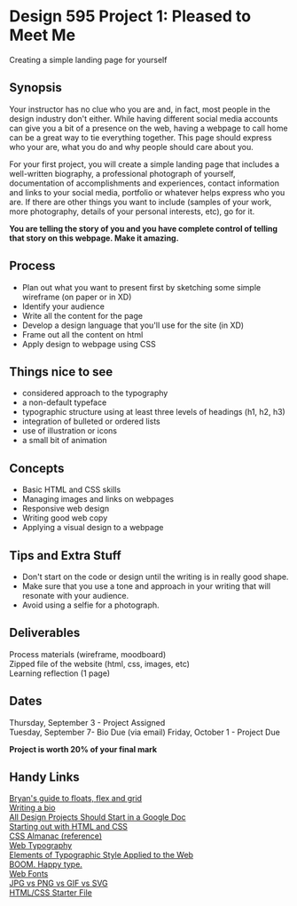 # Design 595 Project 1: Pleased to Meet Me
Creating a simple landing page for yourself
## Synopsis
Your instructor has no clue who you are and, in fact, most people in the design industry don't either. While having different social media accounts can give you a bit of a presence on the web, having a webpage to call home can be a great way to tie everything together. This page should express who your are, what you do and why people should care about you.

For your first project, you will create a simple landing page that includes a well-written biography, a professional photograph of yourself, documentation of accomplishments and experiences, contact information and links to your social media, portfolio or whatever helps express who you are. If there are other things you want to include (samples of your work, more photography, details of your personal interests, etc), go for it. 

**You are telling the story of you and you have complete control of telling that story on this webpage. Make it amazing.**
## Process
- Plan out what you want to present first by sketching some simple wireframe (on paper or in XD)
- Identify your audience
- Write all the content for the page 
- Develop a design language that you'll use for the site (in XD)
- Frame out all the content on html
- Apply design to webpage using CSS
## Things nice to see
- considered approach to the typography
- a non-default typeface
- typographic structure using at least three levels of headings (h1, h2, h3)
- integration of bulleted or ordered lists
- use of illustration or icons
- a small bit of animation
## Concepts
- Basic HTML and CSS skills
- Managing images and links on webpages
- Responsive web design
- Writing good web copy 
- Applying a visual design to a webpage
## Tips and Extra Stuff
- Don't start on the code or design until the writing is in really good shape.
- Make sure that you use a tone and approach in your writing that will resonate with your audience.
- Avoid using a selfie for a photograph.
## Deliverables
Process materials (wireframe, moodboard)  
Zipped file of the website (html, css, images, etc)  
Learning reflection (1 page)  
## Dates
Thursday, September 3 - Project Assigned   
Tuesday, September 7- Bio Due (via email)
Friday, October 1 - Project Due 

**Project is worth 20% of your final mark**
## Handy Links 
[Bryan's guide to floats, flex and grid](https://codepen.io/bryankulba/pen/mdbGoVp)  
[Writing a bio](https://99u.adobe.com/articles/64151/how-to-write-a-better-bio-professional-summary)    
[All Design Projects Should Start in a Google Doc](https://www.tedgoas.com/blog/design-in-google-docs/)   
[Starting out with HTML and CSS](https://css-tricks.com/guides/beginner/)  
[CSS Almanac (reference)](https://css-tricks.com/almanac/)  
[Web Typography](https://css-tricks.com/design-content-typography-first-look-type-nugget/)  
[Elements of Typographic Style Applied to the Web](http://webtypography.net/toc/)  
[BOOM. Happy type.](https://www.kobot.ca/blog/boom-happy-type/)   
[Web Fonts](https://css-tricks.com/understanding-web-fonts-getting/)  
[JPG vs PNG vs GIF vs SVG](https://uxdesign.cc/jpg-vs-png-vs-gif-vs-svg-aefeca89f61)   
[HTML/CSS Starter File](https://codepen.io/bryankulba/pen/oNvdQbM)  
